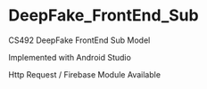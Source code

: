 # DeepFake_FrontEnd_Sub

CS492 DeepFake FrontEnd Sub Model

Implemented with Android Studio 

Http Request / Firebase Module Available
